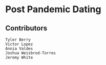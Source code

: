 # Post Pandemic Dating

## Contributors 
    Tyler Berry
    Victor Lopez
    Annia Valdes
    Joshua Weisbrod-Torres
    Jeremy White
